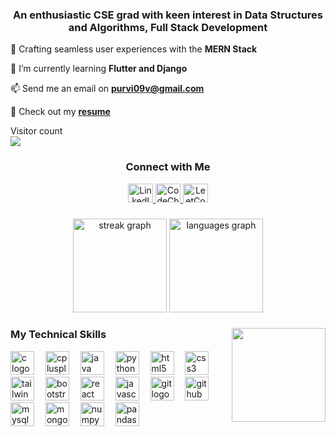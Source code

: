 <h3 align="center">An enthusiastic CSE grad with keen interest in Data Structures and Algorithms, Full Stack Development </h3>

🔭 Crafting seamless user experiences with the **MERN Stack**

🌱 I’m currently learning **Flutter and Django**

📫 Send me an email on **purvi09v@gmail.com**

📄 Check out my [**resume**](
https://drive.google.com/file/d/1rMYjdDhyGxSx8P0iY0AkMPxP2XPdkxAA/view?usp=sharing)


<p align="left"> 
  Visitor count<br>
  <img src="https://profile-counter.glitch.me/Purvi-Vaghela/count.svg" />
</p>

###

<h3 align="center">Connect with Me</h3>
<div align="center">

  <a href="https://www.linkedin.com/in/purvi-vaghela-26401422a/">
    <img src="https://raw.githubusercontent.com/rahuldkjain/github-profile-readme-generator/master/src/images/icons/Social/linked-in-alt.svg" alt="LinkedIn" height="30" width="40" />
  </a>
  <a href="https://www.codechef.com/users/purvi_189">
    <img src="https://cdn.jsdelivr.net/npm/simple-icons@3.1.0/icons/codechef.svg" alt="CodeChef" height="30" width="40" />
  </a>

  <a href="https://www.leetcode.com/purvi_189">
    <img src="https://raw.githubusercontent.com/rahuldkjain/github-profile-readme-generator/master/src/images/icons/Social/leet-code.svg" alt="LeetCode" height="30" width="40" />
  </a>
</div>

###

<div align="center">
 
  <img src="https://streak-stats.demolab.com?user=Purvi-Vaghela&locale=en&mode=daily&theme=github&hide_border=false&border_radius=5" height="150" alt="streak graph"  />
  <img src="https://github-readme-stats.vercel.app/api/top-langs?username=Purvi-Vaghela&locale=en&hide_title=false&layout=compact&card_width=320&langs_count=5&theme=github&hide_border=false" height="150" alt="languages graph"  />
</div>

###

<img align="right" height="150" src="https://img.freepik.com/premium-vector/technology-icon-technology-vector-illustration-background_918565-641.jpg"  />

###

<div align="left">
<h3> My Technical Skills</h3>
  <img src="https://cdn.jsdelivr.net/gh/devicons/devicon/icons/c/c-original.svg" height="38" alt="c logo"  />
  <img width="10" />
  <img src="https://cdn.jsdelivr.net/gh/devicons/devicon/icons/cplusplus/cplusplus-original.svg" height="38" alt="cplusplus logo"  />
  <img width="10" />
  <img src="https://cdn.jsdelivr.net/gh/devicons/devicon/icons/java/java-original.svg" height="38" alt="java logo"  />
  <img width="10" />
  <img src="https://cdn.jsdelivr.net/gh/devicons/devicon/icons/python/python-original.svg" height="38" alt="python logo"  />
  <img width="10" />
  <img src="https://cdn.jsdelivr.net/gh/devicons/devicon/icons/html5/html5-original.svg" height="38" alt="html5 logo"  />
  <img width="10" />
  <img src="https://cdn.jsdelivr.net/gh/devicons/devicon/icons/css3/css3-original.svg" height="38" alt="css3 logo"  />
  <img width="10" />
  <img src="https://cdn.jsdelivr.net/gh/devicons/devicon/icons/tailwindcss/tailwindcss-original.svg" height="38" alt="tailwindcss logo"  />
  <img width="10" />
  <img src="https://cdn.jsdelivr.net/gh/devicons/devicon/icons/bootstrap/bootstrap-original.svg" height="38" alt="bootstrap logo"  />
  <img width="10" />
  <img src="https://cdn.jsdelivr.net/gh/devicons/devicon/icons/react/react-original.svg" height="38" alt="react logo"  />
  <img width="10" />
  <img src="https://cdn.jsdelivr.net/gh/devicons/devicon/icons/javascript/javascript-original.svg" height="38" alt="javascript logo"  />
  <img width="10" />
  <img src="https://cdn.jsdelivr.net/gh/devicons/devicon/icons/git/git-original.svg" height="38" alt="git logo"  />
  <img width="10" />
  <img src="https://cdn.jsdelivr.net/gh/devicons/devicon/icons/github/github-original.svg" height="38" alt="github logo"  />
  <img width="10" />
  <img src="https://cdn.jsdelivr.net/gh/devicons/devicon/icons/mysql/mysql-original.svg" height="38" alt="mysql logo"  />
  <img width="10" />
  <img src="https://cdn.jsdelivr.net/gh/devicons/devicon/icons/mongodb/mongodb-original.svg" height="38" alt="mongodb logo"  />
  <img width="10" />
  <img src="https://cdn.jsdelivr.net/gh/devicons/devicon/icons/numpy/numpy-original.svg" height="38" alt="numpy logo"  />
  <img width="10" />
  <img src="https://cdn.jsdelivr.net/gh/devicons/devicon/icons/pandas/pandas-original.svg" height="38" alt="pandas logo"  />
  <img width="10" />
</div>

###

<br clear="both">

###
